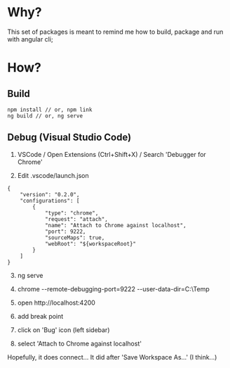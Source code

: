 # Why?

This set of packages is meant to remind me how to build, package and run with angular cli; 

# How?

## Build

```
npm install // or, npm link
ng build // or, ng serve
```

## Debug (Visual Studio Code)

1. VSCode / Open Extensions (Ctrl+Shift+X) / Search 'Debugger for Chrome'

2. Edit .vscode/launch.json 
```
{
    "version": "0.2.0",
    "configurations": [
        {
            "type": "chrome",
            "request": "attach",
            "name": "Attach to Chrome against localhost",
            "port": 9222,
            "sourceMaps": true,
            "webRoot": "${workspaceRoot}"
        }
    ]
}
```
3. ng serve

4. chrome --remote-debugging-port=9222 --user-data-dir=C:\Temp
5. open http://localhost:4200

6. add break point
7. click on 'Bug' icon (left sidebar)  
8. select 'Attach to Chrome against localhost' 

Hopefully, it does connect... It did after 'Save Workspace As...' (I think...)
